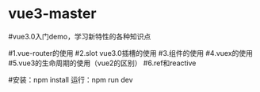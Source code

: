 # vue3-master
#vue3.0入门demo，学习新特性的各种知识点

#1.vue-router的使用
#2.slot vue3.0插槽的使用
#3.组件的使用
#4.vuex的使用
#5.vue3的生命周期的使用（vue2的区别）
#6.ref和reactive

#安装：npm install
运行：npm run dev
